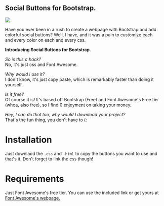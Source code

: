 ## Social Buttons for Bootstrap.
[![](https://data.jsdelivr.com/v1/package/npm/socialbuttonsforbootstrap/badge?style=rounded)](https://www.jsdelivr.com/package/npm/socialbuttonsforbootstrap)

Have you ever been in a rush to create a webpage with Bootstrap and add colorful social buttons?
Well, I have, and it was a pain to customize each and every color on each and every css.

**Introducing Social Buttons for Bootstrap.**

_So is this a hack?_  
No, it's just css and Font Awesome.

_Why would I use it?_  
I don't know, it's just copy paste, which is remarkably faster than doing it yourself.

_Is it free?_  
Of course it is! It's based off Bootstrap (Free) and Font Awesome's Free tier (whoa, also free), so I find 0 enjoyment on taking your money.

_Hey, I can do that too, why would I download your project?_  
That's the fun thing, you don't have to (:

# Installation
Just downlaod the ``.css`` and ``.html`` to copy the buttons you want to use and that's it. Don't forget to link the css though!

# Requirements
Just Font Awesome's free tier. You can use the included link or get yours at [Font Awesome's webpage.](https://fontawesome.com)